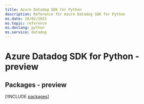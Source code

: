 ```yaml
---
title: Azure Datadog SDK for Python
description: Reference for Azure Datadog SDK for Python
ms.date: 10/02/2025
ms.topic: reference
ms.devlang: python
ms.service: datadog
---
```

# Azure Datadog SDK for Python - preview
## Packages - preview
[!INCLUDE [packages](datadog-index.md)]